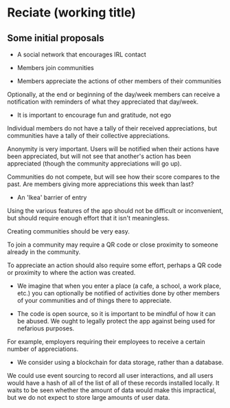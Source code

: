# Reciate (working title)

## Some initial proposals

  - A social network that encourages IRL contact

  - Members join communities

  - Members appreciate the actions of other members of their communities

  Optionally, at the end or beginning of the day/week members can receive a notification with reminders of what they appreciated that day/week.

  - It is important to encourage fun and gratitude, not ego

  Individual members do not have a tally of their received appreciations, but communities have a tally of their collective appreciations.

  Anonymity is very important. Users will be notified when their actions have been appreciated, but will not see that another's action has been appreciated (though the community appreciations will go up).

  Communities do not compete, but will see how their score compares to the past. Are members giving more appreciations this week than last?

  - An 'Ikea' barrier of entry

  Using the various features of the app should not be difficult or inconvenient, but should require enough effort that it isn't meaningless.

  Creating communities should be very easy.

  To join a community may require a QR code or close proximity to someone already in the community.

  To appreciate an action should also require some effort, perhaps a QR code or proximity to where the action was created.

  - We imagine that when you enter a place (a cafe, a school, a work place, etc.) you can optionally be notified of activities done by other members of your communities and of things there to appreciate.

  - The code is open source, so it is important to be mindful of how it can be abused. We ought to legally protect the app against being used for nefarious purposes.

  For example, employers requiring their employees to receive a certain number of appreciations.

  - We consider using a blockchain for data storage, rather than a database.

  We could use event sourcing to record all user interactions, and all users would have a hash of all of the list of all of these records installed locally. It waits to be seen whether the amount of data would make this impractical, but we do not expect to store large amounts of user data. 
